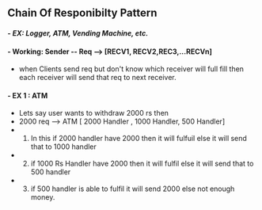 
## Chain Of Responibilty Pattern 

#### - *EX: Logger, ATM, Vending Machine, etc.*
#### - Working: Sender -- Req --> [RECV1, RECV2,REC3,...RECVn]
   - when Clients send req but don't know which receiver will full fill
   then each receiver will send that req to next receiver.
#### - EX 1 : ATM 
  - Lets say user wants to withdraw 2000 rs then 
  - 2000 req --> ATM [ 2000 Handler , 1000 Handler, 500 Handler] 
  - 1. In this if 2000 handler have 2000 then it will fulfuil else it will send that to 1000 handler
  - 2. if 1000 Rs Handler have 2000 then it will fulfil else it will
    send that to 500 handler
  - 3. if 500 handler is able to fulfil it will send 2000 else not enough money.

